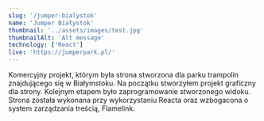 ```yaml
---
slug: '/jumper-bialystok'
name: 'Jumper Białystok'
thumbnail: '../assets/images/test.jpg'
thumbnailAlt: 'Alt message'
technology: ['React']
live: 'https://jumperpark.pl/'
---
```


Komercyjny projekt, którym była strona stworzona dla parku trampolin znajdującego się w Białymstoku. Na początku stworzyłem projekt graficzny dla strony. Kolejnym etapem było zaprogramowanie stworzonego widoku. Strona została wykonana przy wykorzystaniu Reacta oraz wzbogacona o system zarządzania treścią, Flamelink.
